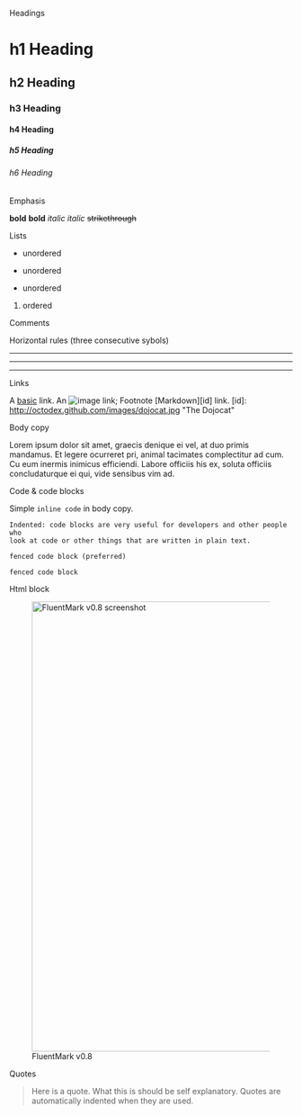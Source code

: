 Headings

# h1 Heading
## h2 Heading
### h3 Heading
#### h4 Heading
##### h5 Heading
###### h6 Heading

Emphasis

**bold**
__bold__
*italic*
_italic_
~~strikethrough~~

Lists
*  unordered
-  unordered
+  unordered
1. ordered


Comments

<!---
This is a hidden comment - will not be rendered into the HTML source
--->

<!--
This is a visible comment - will be rendered in the HTML source, 
though invisible on the page
-->

Horizontal rules (three consecutive sybols)

___	
---	
***	

Links

A [basic](http://example.com) link.
An ![image](http://octodex.github.com/images/minion.png) link;
Footnote [Markdown][id] link.
[id]: http://octodex.github.com/images/dojocat.jpg  "The Dojocat"


Body copy

Lorem ipsum dolor sit amet, graecis denique ei vel, at duo primis mandamus. 
Et legere ocurreret pri, animal tacimates complectitur ad cum. Cu eum inermis 
inimicus efficiendi. Labore officiis his ex, soluta officiis concludaturque 
ei qui, vide sensibus vim ad.


Code & code blocks

Simple `inline code` in body copy.

    Indented: code blocks are very useful for developers and other people who 
    look at code or other things that are written in plain text. 


~~~
fenced code block (preferred)
~~~

```
fenced code block
```
Html block 

<figure>
<a href="http://www.certiv.net/updates/net.certiv.fluentmark.site/ScreenShot-0.8.png">
	<img src="http://www.certiv.net/updates/net.certiv.fluentmark.site/ScreenShot-0.8.png"
		alt="FluentMark v0.8 screenshot" 
		align="left" width="800"></a>
	<figcaption>FluentMark v0.8</figcaption>
</figure>




Quotes

> Here is a quote. What this is should be self explanatory. 
> Quotes are automatically indented when they are used.

